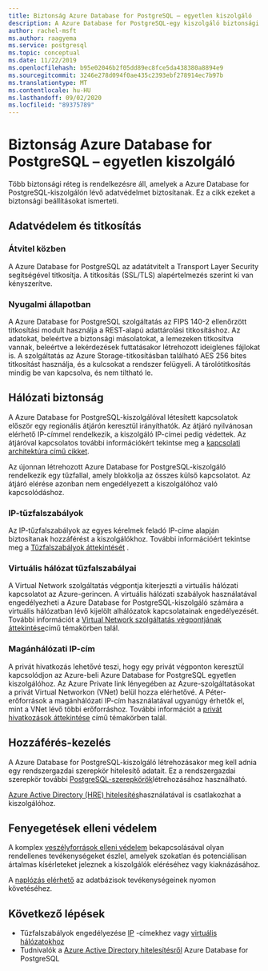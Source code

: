 ```yaml
---
title: Biztonság Azure Database for PostgreSQL – egyetlen kiszolgáló
description: A Azure Database for PostgreSQL-egy kiszolgáló biztonsági funkcióinak áttekintése.
author: rachel-msft
ms.author: raagyema
ms.service: postgresql
ms.topic: conceptual
ms.date: 11/22/2019
ms.openlocfilehash: b95e02046b2f05dd89ec8fce5da438380a8894e9
ms.sourcegitcommit: 3246e278d094f0ae435c2393ebf278914ec7b97b
ms.translationtype: MT
ms.contentlocale: hu-HU
ms.lasthandoff: 09/02/2020
ms.locfileid: "89375789"
---
```

# <a name="security-in-azure-database-for-postgresql---single-server"></a>Biztonság Azure Database for PostgreSQL – egyetlen kiszolgáló

Több biztonsági réteg is rendelkezésre áll, amelyek a Azure Database for PostgreSQL-kiszolgálón lévő adatvédelmet biztosítanak. Ez a cikk ezeket a biztonsági beállításokat ismerteti.

## <a name="information-protection-and-encryption"></a>Adatvédelem és titkosítás

### <a name="in-transit"></a>Átvitel közben
A Azure Database for PostgreSQL az adatátvitelt a Transport Layer Security segítségével titkosítja. A titkosítás (SSL/TLS) alapértelmezés szerint ki van kényszerítve.

### <a name="at-rest"></a>Nyugalmi állapotban
A Azure Database for PostgreSQL szolgáltatás az FIPS 140-2 ellenőrzött titkosítási modult használja a REST-alapú adattárolási titkosításhoz. Az adatokat, beleértve a biztonsági másolatokat, a lemezeken titkosítva vannak, beleértve a lekérdezések futtatásakor létrehozott ideiglenes fájlokat is. A szolgáltatás az Azure Storage-titkosításban található AES 256 bites titkosítást használja, és a kulcsokat a rendszer felügyeli. A tárolótitkosítás mindig be van kapcsolva, és nem tiltható le.


## <a name="network-security"></a>Hálózati biztonság
A Azure Database for PostgreSQL-kiszolgálóval létesített kapcsolatok először egy regionális átjárón keresztül irányíthatók. Az átjáró nyilvánosan elérhető IP-címmel rendelkezik, a kiszolgáló IP-címei pedig védettek. Az átjáróval kapcsolatos további információkért tekintse meg a [kapcsolati architektúra című cikket](concepts-connectivity-architecture.md).  

Az újonnan létrehozott Azure Database for PostgreSQL-kiszolgáló rendelkezik egy tűzfallal, amely blokkolja az összes külső kapcsolatot. Az átjáró elérése azonban nem engedélyezett a kiszolgálóhoz való kapcsolódáshoz. 

### <a name="ip-firewall-rules"></a>IP-tűzfalszabályok
Az IP-tűzfalszabályok az egyes kérelmek feladó IP-címe alapján biztosítanak hozzáférést a kiszolgálókhoz. További információért tekintse meg a [Tűzfalszabályok áttekintését](concepts-firewall-rules.md) .

### <a name="virtual-network-firewall-rules"></a>Virtuális hálózat tűzfalszabályai
A Virtual Network szolgáltatás végpontja kiterjeszti a virtuális hálózati kapcsolatot az Azure-gerincen. A virtuális hálózati szabályok használatával engedélyezheti a Azure Database for PostgreSQL-kiszolgáló számára a virtuális hálózatban lévő kijelölt alhálózatok kapcsolatainak engedélyezését. További információt a [Virtual Network szolgáltatás végpontjának áttekintése](concepts-data-access-and-security-vnet.md)című témakörben talál.

### <a name="private-ip"></a>Magánhálózati IP-cím
A privát hivatkozás lehetővé teszi, hogy egy privát végponton keresztül kapcsolódjon az Azure-beli Azure Database for PostgreSQL egyetlen kiszolgálóhoz. Az Azure Private link lényegében az Azure-szolgáltatásokat a privát Virtual Networkon (VNet) belül hozza elérhetővé. A Péter-erőforrások a magánhálózati IP-cím használatával ugyanúgy érhetők el, mint a VNet lévő többi erőforráshoz. További információt a [privát hivatkozások áttekintése](concepts-data-access-and-security-private-link.md) című témakörben talál.


## <a name="access-management"></a>Hozzáférés-kezelés

A Azure Database for PostgreSQL-kiszolgáló létrehozásakor meg kell adnia egy rendszergazdai szerepkör hitelesítő adatait. Ez a rendszergazdai szerepkör további [PostgreSQL-szerepkörök](https://www.postgresql.org/docs/current/user-manag.html)létrehozásához használható.

[Azure Active Directory (HRE) hitelesítés](concepts-aad-authentication.md)használatával is csatlakozhat a kiszolgálóhoz.


## <a name="threat-protection"></a>Fenyegetések elleni védelem

A komplex [veszélyforrások elleni védelem](concepts-data-access-and-security-threat-protection.md) bekapcsolásával olyan rendellenes tevékenységeket észlel, amelyek szokatlan és potenciálisan ártalmas kísérleteket jeleznek a kiszolgálók eléréséhez vagy kiaknázásához.

A [naplózás elérhető](concepts-audit.md) az adatbázisok tevékenységeinek nyomon követéséhez. 


## <a name="next-steps"></a>Következő lépések
- Tűzfalszabályok engedélyezése [IP](concepts-firewall-rules.md) -címekhez vagy [virtuális hálózatokhoz](concepts-data-access-and-security-vnet.md)
- Tudnivalók a [Azure Active Directory hitelesítésről](concepts-aad-authentication.md) Azure Database for PostgreSQL
